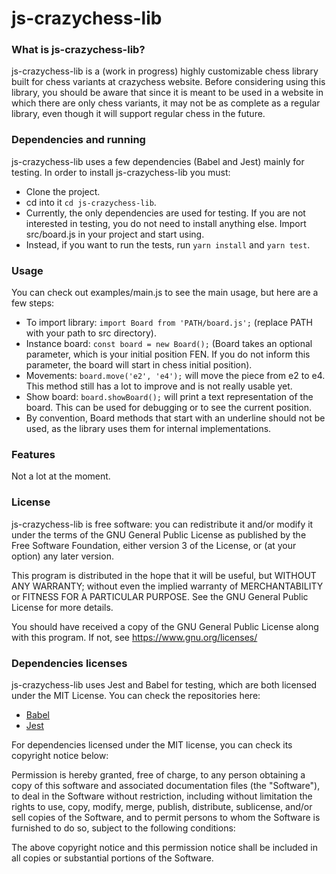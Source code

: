 # js-crazychess-lib

### What is js-crazychess-lib?

js-crazychess-lib is a (work in progress) highly customizable chess library built for chess variants at crazychess website.
Before considering using this library, you should be aware that since it is meant to be used in a website in which there are only chess variants, it may not be as complete as a regular library, even though it will support regular chess in the future.

### Dependencies and running

js-crazychess-lib uses a few dependencies (Babel and Jest) mainly for testing. In order to install js-crazychess-lib you must:
- Clone the project.
- cd into it `cd js-crazychess-lib`.
- Currently, the only dependencies are used for testing. If you are not interested in testing, you do not need to install anything else. Import src/board.js in your project and start using.
- Instead, if you want to run the tests, run `yarn install` and `yarn test`.

### Usage

You can check out examples/main.js to see the main usage, but here are a few steps:
- To import library: `import Board from 'PATH/board.js';` (replace PATH with your path to src directory).
- Instance board: `const board = new Board();` (Board takes an optional parameter, which is your initial position FEN. If you do not inform this parameter, the board will start in chess initial position).
- Movements: `board.move('e2', 'e4');` will move the piece from e2 to e4. This method still has a lot to improve and is not really usable yet.
- Show board: `board.showBoard();` will print a text representation of the board. This can be used for debugging or to see the current position.
- By convention, Board methods that start with an underline should not be used, as the library uses them for internal implementations.

### Features

Not a lot at the moment.

### License

js-crazychess-lib is free software: you can redistribute it and/or modify
it under the terms of the GNU General Public License as published by
the Free Software Foundation, either version 3 of the License, or
(at your option) any later version.

This program is distributed in the hope that it will be useful,
but WITHOUT ANY WARRANTY; without even the implied warranty of
MERCHANTABILITY or FITNESS FOR A PARTICULAR PURPOSE. See the
GNU General Public License for more details.

You should have received a copy of the GNU General Public License
along with this program.  If not, see <https://www.gnu.org/licenses/>

### Dependencies licenses

js-crazychess-lib uses Jest and Babel for testing, which are both licensed under the MIT License.
You can check the repositories here:
- [Babel](https://github.com/babel/babel/blob/main/LICENSE)
- [Jest](https://github.com/facebook/jest/blob/master/LICENSE)

For dependencies licensed under the MIT license, you can check its copyright notice below:

Permission is hereby granted, free of charge, to any person obtaining a copy
of this software and associated documentation files (the "Software"), to deal
in the Software without restriction, including without limitation the rights
to use, copy, modify, merge, publish, distribute, sublicense, and/or sell
copies of the Software, and to permit persons to whom the Software is
furnished to do so, subject to the following conditions:

The above copyright notice and this permission notice shall be included in all
copies or substantial portions of the Software.

